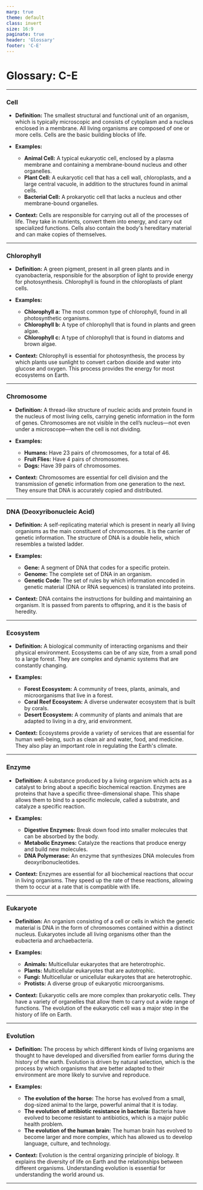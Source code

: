 ```yaml
---
marp: true
theme: default
class: invert
size: 16:9
paginate: true
header: 'Glossary'
footer: 'C-E'
---
```


# Glossary: C-E

---

### Cell

*   **Definition:** The smallest structural and functional unit of an organism, which is typically microscopic and consists of cytoplasm and a nucleus enclosed in a membrane. All living organisms are composed of one or more cells. Cells are the basic building blocks of life.

*   **Examples:**
    *   **Animal Cell:** A typical eukaryotic cell, enclosed by a plasma membrane and containing a membrane-bound nucleus and other organelles.
    *   **Plant Cell:** A eukaryotic cell that has a cell wall, chloroplasts, and a large central vacuole, in addition to the structures found in animal cells.
    *   **Bacterial Cell:** A prokaryotic cell that lacks a nucleus and other membrane-bound organelles.

*   **Context:** Cells are responsible for carrying out all of the processes of life. They take in nutrients, convert them into energy, and carry out specialized functions. Cells also contain the body's hereditary material and can make copies of themselves.

---

### Chlorophyll

*   **Definition:** A green pigment, present in all green plants and in cyanobacteria, responsible for the absorption of light to provide energy for photosynthesis. Chlorophyll is found in the chloroplasts of plant cells.

*   **Examples:**
    *   **Chlorophyll a:** The most common type of chlorophyll, found in all photosynthetic organisms.
    *   **Chlorophyll b:** A type of chlorophyll that is found in plants and green algae.
    *   **Chlorophyll c:** A type of chlorophyll that is found in diatoms and brown algae.

*   **Context:** Chlorophyll is essential for photosynthesis, the process by which plants use sunlight to convert carbon dioxide and water into glucose and oxygen. This process provides the energy for most ecosystems on Earth.

---

### Chromosome

*   **Definition:** A thread-like structure of nucleic acids and protein found in the nucleus of most living cells, carrying genetic information in the form of genes. Chromosomes are not visible in the cell’s nucleus—not even under a microscope—when the cell is not dividing.

*   **Examples:**
    *   **Humans:** Have 23 pairs of chromosomes, for a total of 46.
    *   **Fruit Flies:** Have 4 pairs of chromosomes.
    *   **Dogs:** Have 39 pairs of chromosomes.

*   **Context:** Chromosomes are essential for cell division and the transmission of genetic information from one generation to the next. They ensure that DNA is accurately copied and distributed.

---

### DNA (Deoxyribonucleic Acid)

*   **Definition:** A self-replicating material which is present in nearly all living organisms as the main constituent of chromosomes. It is the carrier of genetic information. The structure of DNA is a double helix, which resembles a twisted ladder.

*   **Examples:**
    *   **Gene:** A segment of DNA that codes for a specific protein.
    *   **Genome:** The complete set of DNA in an organism.
    *   **Genetic Code:** The set of rules by which information encoded in genetic material (DNA or RNA sequences) is translated into proteins.

*   **Context:** DNA contains the instructions for building and maintaining an organism. It is passed from parents to offspring, and it is the basis of heredity.

---

### Ecosystem

*   **Definition:** A biological community of interacting organisms and their physical environment. Ecosystems can be of any size, from a small pond to a large forest. They are complex and dynamic systems that are constantly changing.

*   **Examples:**
    *   **Forest Ecosystem:** A community of trees, plants, animals, and microorganisms that live in a forest.
    *   **Coral Reef Ecosystem:** A diverse underwater ecosystem that is built by corals.
    *   **Desert Ecosystem:** A community of plants and animals that are adapted to living in a dry, arid environment.

*   **Context:** Ecosystems provide a variety of services that are essential for human well-being, such as clean air and water, food, and medicine. They also play an important role in regulating the Earth's climate.

---

### Enzyme

*   **Definition:** A substance produced by a living organism which acts as a catalyst to bring about a specific biochemical reaction. Enzymes are proteins that have a specific three-dimensional shape. This shape allows them to bind to a specific molecule, called a substrate, and catalyze a specific reaction.

*   **Examples:**
    *   **Digestive Enzymes:** Break down food into smaller molecules that can be absorbed by the body.
    *   **Metabolic Enzymes:** Catalyze the reactions that produce energy and build new molecules.
    *   **DNA Polymerase:** An enzyme that synthesizes DNA molecules from deoxyribonucleotides.

*   **Context:** Enzymes are essential for all biochemical reactions that occur in living organisms. They speed up the rate of these reactions, allowing them to occur at a rate that is compatible with life.

---

### Eukaryote

*   **Definition:** An organism consisting of a cell or cells in which the genetic material is DNA in the form of chromosomes contained within a distinct nucleus. Eukaryotes include all living organisms other than the eubacteria and archaebacteria.

*   **Examples:**
    *   **Animals:** Multicellular eukaryotes that are heterotrophic.
    *   **Plants:** Multicellular eukaryotes that are autotrophic.
    *   **Fungi:** Multicellular or unicellular eukaryotes that are heterotrophic.
    *   **Protists:** A diverse group of eukaryotic microorganisms.

*   **Context:** Eukaryotic cells are more complex than prokaryotic cells. They have a variety of organelles that allow them to carry out a wide range of functions. The evolution of the eukaryotic cell was a major step in the history of life on Earth.

---

### Evolution

*   **Definition:** The process by which different kinds of living organisms are thought to have developed and diversified from earlier forms during the history of the earth. Evolution is driven by natural selection, which is the process by which organisms that are better adapted to their environment are more likely to survive and reproduce.

*   **Examples:**
    *   **The evolution of the horse:** The horse has evolved from a small, dog-sized animal to the large, powerful animal that it is today.
    *   **The evolution of antibiotic resistance in bacteria:** Bacteria have evolved to become resistant to antibiotics, which is a major public health problem.
    *   **The evolution of the human brain:** The human brain has evolved to become larger and more complex, which has allowed us to develop language, culture, and technology.

*   **Context:** Evolution is the central organizing principle of biology. It explains the diversity of life on Earth and the relationships between different organisms. Understanding evolution is essential for understanding the world around us.

---
